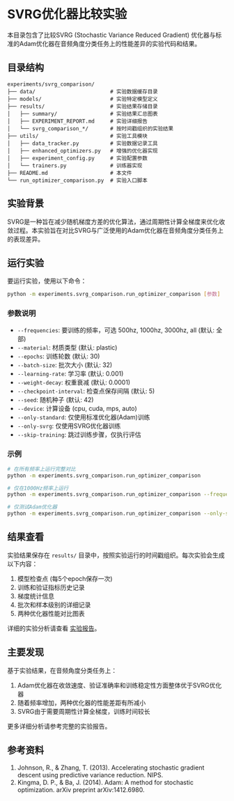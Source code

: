 # SVRG优化器比较实验

本目录包含了比较SVRG (Stochastic Variance Reduced Gradient) 优化器与标准的Adam优化器在音频角度分类任务上的性能差异的实验代码和结果。

## 目录结构

```
experiments/svrg_comparison/
├── data/                        # 实验数据缓存目录
├── models/                      # 实验特定模型定义
├── results/                     # 实验结果存储目录
│   ├── summary/                 # 实验结果汇总图表
│   ├── EXPERIMENT_REPORT.md     # 实验详细报告
│   └── svrg_comparison_*/       # 按时间戳组织的实验结果
├── utils/                       # 实验工具模块
│   ├── data_tracker.py          # 实验数据记录工具
│   ├── enhanced_optimizers.py   # 增强的优化器实现
│   ├── experiment_config.py     # 实验配置参数
│   └── trainers.py              # 训练器实现
├── README.md                    # 本文件
└── run_optimizer_comparison.py  # 实验入口脚本
```

## 实验背景

SVRG是一种旨在减少随机梯度方差的优化算法，通过周期性计算全梯度来优化收敛过程。本实验旨在对比SVRG与广泛使用的Adam优化器在音频角度分类任务上的表现差异。

## 运行实验

要运行实验，使用以下命令：

```bash
python -m experiments.svrg_comparison.run_optimizer_comparison [参数]
```

### 参数说明

- `--frequencies`: 要训练的频率，可选 500hz, 1000hz, 3000hz, all (默认: 全部)
- `--material`: 材质类型 (默认: plastic)
- `--epochs`: 训练轮数 (默认: 30)
- `--batch-size`: 批次大小 (默认: 32)
- `--learning-rate`: 学习率 (默认: 0.001)
- `--weight-decay`: 权重衰减 (默认: 0.0001)
- `--checkpoint-interval`: 检查点保存间隔 (默认: 5)
- `--seed`: 随机种子 (默认: 42)
- `--device`: 计算设备 (cpu, cuda, mps, auto)
- `--only-standard`: 仅使用标准优化器(Adam)训练
- `--only-svrg`: 仅使用SVRG优化器训练
- `--skip-training`: 跳过训练步骤，仅执行评估

### 示例

```bash
# 在所有频率上运行完整对比
python -m experiments.svrg_comparison.run_optimizer_comparison

# 仅在1000Hz频率上运行
python -m experiments.svrg_comparison.run_optimizer_comparison --frequencies 1000hz

# 仅测试Adam优化器
python -m experiments.svrg_comparison.run_optimizer_comparison --only-standard
```

## 结果查看

实验结果保存在 `results/` 目录中，按照实验运行的时间戳组织。每次实验会生成以下内容：

1. 模型检查点 (每5个epoch保存一次)
2. 训练和验证指标历史记录
3. 梯度统计信息
4. 批次和样本级别的详细记录
5. 两种优化器性能对比图表

详细的实验分析请查看 [实验报告](results/EXPERIMENT_REPORT.md)。

## 主要发现

基于实验结果，在音频角度分类任务上：

1. Adam优化器在收敛速度、验证准确率和训练稳定性方面整体优于SVRG优化器
2. 随着频率增加，两种优化器的性能差距有所减小
3. SVRG由于需要周期性计算全梯度，训练时间较长

更多详细分析请参考完整的实验报告。

## 参考资料

1. Johnson, R., & Zhang, T. (2013). Accelerating stochastic gradient descent using predictive variance reduction. NIPS.
2. Kingma, D. P., & Ba, J. (2014). Adam: A method for stochastic optimization. arXiv preprint arXiv:1412.6980. 